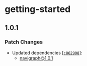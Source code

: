 # getting-started

## 1.0.1

### Patch Changes

- Updated dependencies [[`c862908`](https://github.com/Navigraph/sdk/commit/c862908ecbabdfdaf0a51018376c1f75ec900dc2)]:
  - navigraph@1.0.1
